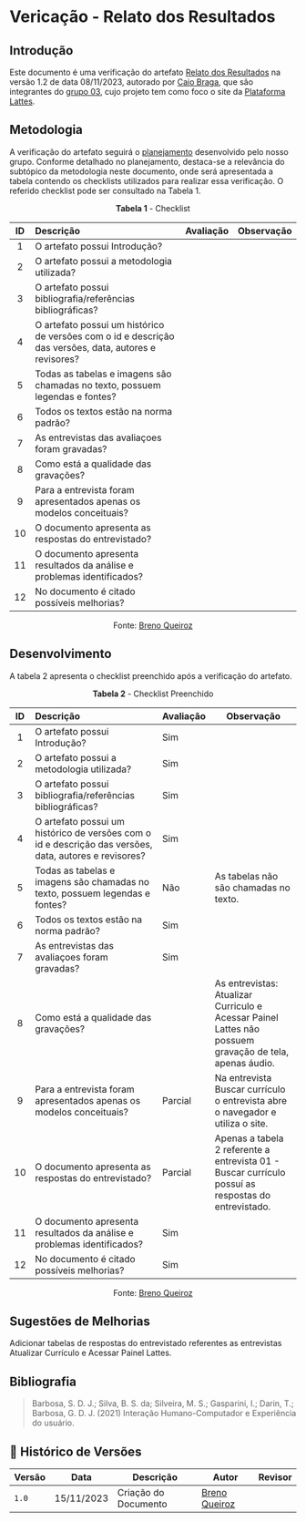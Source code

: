 # Vericação - Relato dos Resultados

## Introdução

Este documento é uma verificação do artefato [Relato dos Resultados](https://interacao-humano-computador.github.io/2023.2-PlataformaLattes/Design%2C%20Avalia%C3%A7%C3%A3o%20e%20Desenvolvimento/N%C3%ADvel%2001/An%C3%A1lise%20de%20tarefas/planej-relato-resultado-avaliacao/)
na versão 1.2 de data 08/11/2023, autorado por [Caio Braga](https://github.com/),
que são integrantes do [grupo 03](https://interacao-humano-computador.github.io/2023.2-PlataformaLattes/Design%2C%20Avalia%C3%A7%C3%A3o%20e%20Desenvolvimento/N%C3%ADvel%2001/An%C3%A1lise%20de%20tarefas/planej-hta/),
cujo projeto tem como foco o site da [Plataforma Lattes](https://www.lattes.cnpq.br/).

## Metodologia

A verificação do artefato seguirá o [planejamento](https://interacao-humano-computador.github.io/2023.2-Ventoy/verificacao/planejamendoDaVerificacao/)
desenvolvido pelo nosso grupo. Conforme detalhado no planejamento, destaca-se a relevância do subtópico
da metodologia neste documento, onde será apresentada a tabela contendo os checklists utilizados para
realizar essa verificação. O referido checklist pode ser consultado na Tabela 1.

<center>

**Tabela 1** - Checklist

| ID | Descrição | Avaliação | Observação |
|:-: | :-------- | --------- | ---------- |
| 1  | O artefato possui Introdução?|
| 2  | O artefato possui a metodologia utilizada?|
| 3  | O artefato possui bibliografia/referências bibliográficas? |
| 4  | O artefato possui um histórico de versões com o id e descrição das versões, data, autores e revisores? |
| 5  | Todas as tabelas e imagens são chamadas no texto, possuem legendas e fontes? |
| 6  | Todos os textos estão na norma padrão? |
| 7  | As entrevistas das avaliaçoes foram gravadas? |
| 8  | Como está a qualidade das gravações? |
| 9  | Para a entrevista foram apresentados apenas os modelos conceituais? |
| 10  | O documento apresenta as respostas do entrevistado? |
| 11  | O documento apresenta resultados da análise e problemas identificados? |
|12  | No documento é citado possíveis melhorias? |

Fonte: [Breno Queiroz](https://github.com/brenob6)

</center>

## Desenvolvimento


A tabela 2 apresenta o checklist preenchido após a verificação do artefato.

<center>

**Tabela 2** - Checklist Preenchido

| ID | Descrição | Avaliação | Observação |
|:-: | :-------- | --------- | ---------- |
| 1  | O artefato possui Introdução?| Sim  |
| 2  | O artefato possui a metodologia utilizada?| Sim | 
| 3  | O artefato possui bibliografia/referências bibliográficas? | Sim |
| 4  | O artefato possui um histórico de versões com o id e descrição das versões, data, autores e revisores? | Sim |
| 5  | Todas as tabelas e imagens são chamadas no texto, possuem legendas e fontes? | Não | As tabelas não são chamadas no texto. |
| 6  | Todos os textos estão na norma padrão? | Sim | |
| 7  | As entrevistas das avaliaçoes foram gravadas? | Sim |
| 8  | Como está a qualidade das gravações? | | As entrevistas: Atualizar Curriculo e Acessar Painel Lattes não possuem gravação de tela, apenas áudio. |
| 9  | Para a entrevista foram apresentados apenas os modelos conceituais? | Parcial | Na entrevista Buscar currículo o entrevista abre o navegador e utiliza o site. |
| 10  | O documento apresenta as respostas do entrevistado? | Parcial | Apenas a tabela 2 referente a entrevista 01 - Buscar currículo possuí as respostas do entrevistado. |
| 11  | O documento apresenta resultados da análise e problemas identificados? | Sim |
|12  | No documento é citado possíveis melhorias? | Sim |

Fonte: [Breno Queiroz](https:github.com/brenob6)

</center>

## Sugestões de Melhorias

Adicionar tabelas de respostas do entrevistado referentes as entrevistas Atualizar Currículo e Acessar Painel Lattes.


## Bibliografia

> Barbosa, S. D. J.; Silva, B. S. da; Silveira, M. S.; Gasparini, I.; Darin, T.; Barbosa, G. D. J. (2021) Interação Humano-Computador e Experiência do usuário.

## 📑 Histórico de Versões

| Versão | Data     | Descrição | Autor| Revisor|
| ------ | -------- | --------- | ---- | -----|
| `1.0`  | 15/11/2023 | Criação do Documento | [Breno Queiroz](https://github.com/brenob6) | [](https://github.com/) |
